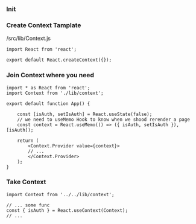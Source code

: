 ### Init
### Create Context Tamplate
/src/lib/Context.js
```
import React from 'react';

export default React.createContext({});
```
### Join Context where you need
```
import * as React from 'react';
import Context from './lib/context';

export default function App() {
	
	const [isAuth, setIsAuth] = React.useState(false);
	// we need to useMemo Hook to know when we shood rerender a page
	const context = React.useMemo(() => ({ isAuth, setIsAuth }), [isAuth]);
	
	return (
		<Context.Provider value={context}>
		// ...
		</Context.Provider>
	);
}
```
### Take Context
```
import Context from '../../lib/context';

// ... some func
const { isAuth } = React.useContext(Context);
// ...
```
